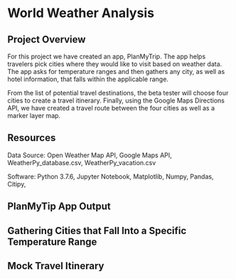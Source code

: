 # World Weather Analysis

## Project Overview 

For this project we have created an app, PlanMyTrip. The app helps travelers pick cities where they would like to visit based on weather data. The app asks for temperature ranges and then gathers any city, as well as hotel information, that falls within the applicable range. 

From the list of potential travel destinations, the beta tester will choose four cities to create a travel itinerary. Finally, using the Google Maps Directions API, we have created a travel route between the four cities as well as a marker layer map. 

## Resources

Data Source: Open Weather Map API, Google Maps API, WeatherPy_database.csv, WeatherPy_vacation.csv

Software: Python 3.7.6, Jupyter Notebook, Matplotlib, Numpy, Pandas, Citipy,


## PlanMyTip App Output 

## Gathering Cities that Fall Into a Specific Temperature Range 

## Mock Travel Itinerary 

